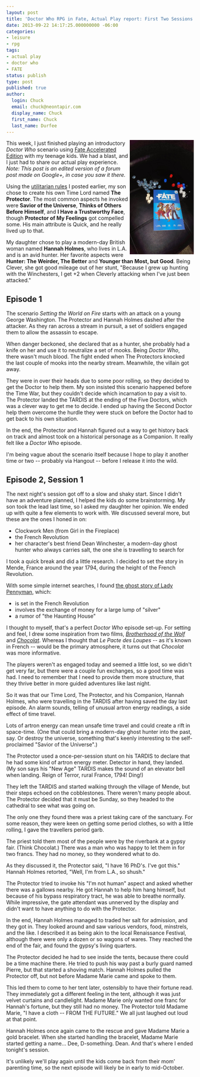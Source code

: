 ```yaml
---
layout: post
title: 'Doctor Who RPG in Fate, Actual Play report: First Two Sessions'
date: 2013-09-22 14:17:25.000000000 -06:00
categories:
- leisure
- rpg
tags:
- actual play
- doctor who
- FATE
status: publish
type: post
published: true
author:
  login: Chuck
  email: chuck@neontapir.com
  display_name: Chuck
  first_name: Chuck
  last_name: Durfee
---
```

<img src="/assets/IMAG0313.jpg" width="172" height="307" alt="Fate book and dice" style="float: right;" />

This week, I just finished playing an introductory _Doctor Who_ scenario using [Fate Accelerated Edition](http://www.evilhat.com/home/fae/‎) with my teenage kids. We had a blast, and I just had to share our actual play experience. _Note: This post is an edited version of a forum post made on Google+, in case you saw it there._

Using the [utilitarian rules](http://neontapir.com/wp/2013/08/fate-accelerated-edition-doctor-who/) I posted earlier, my son chose to create his own Time Lord named **The Protector**. The most common aspects he invoked were __Savior of the Universe__, __Thinks of Others Before Himself__, and __I Have a Trustworthy Face__, though __Protector of My Feelings__ got compelled some. His main attribute is Quick, and he really lived up to that.

My daughter chose to play a modern-day British woman named **Hannah Holmes**, who lives in L.A. and is an avid hunter. Her favorite aspects were __Hunter: The Weirder, The Better__ and __Younger than Most, but Good__. Being Clever, she got good mileage out of her stunt, "Because I grew up hunting with the Winchesters, I get +2 when Cleverly attacking when I've just been attacked."

## Episode 1

The scenario _Setting the World on Fire_ starts with an attack on a young George Washington. The Protector and Hannah Holmes dashed after the attacker. As they ran across a stream in pursuit, a set of soldiers engaged them to allow the assassin to escape.

When danger beckoned, she declared that as a hunter, she probably had a knife on her and use it to neutralize a set of mooks. Being _Doctor Who_, there wasn't much blood. The fight ended when The Protectors knocked the last couple of mooks into the nearby stream. Meanwhile, the villain got away.

They were in over their heads due to some poor rolling, so they decided to get the Doctor to help them. My son insisted this scenario happened before the Time War, but they couldn't decide which incarnation to pay a visit to. The Protector landed the TARDIS at the ending of the Five Doctors, which was a clever way to get me to decide. I ended up having the Second Doctor help them overcome the hurdle they were stuck on before the Doctor had to get back to his own situation.

In the end, the Protector and Hannah figured out a way to get history back on track and almost took on a historical personage as a Companion. It really felt like a _Doctor Who_ episode.

I'm being vague about the scenario itself because I hope to play it another time or two -- probably via Hangout -- before I release it into the wild.

## Episode 2, Session 1

The next night's session got off to a slow and shaky start. Since I didn't have an adventure planned, I helped the kids do some brainstorming. My son took the lead last time, so I asked my daughter her opinion. We ended up with quite a few elements to work with. We discussed several more, but these are the ones I honed in on:

*   Clockwork Men (from Girl in the Fireplace)
*   the French Revolution
*   her character's best friend Dean Winchester, a modern-day ghost hunter who always carries salt, the one she is travelling to search for

I took a quick break and did a little research. I decided to set the story in Mende, France around the year 1794, during the height of the French Revolution.

With some simple internet searches, I found [the ghost story of Lady Pennyman](http://books.google.com/books?id=-DiAWeAtWhsC), which:

*   is set in the French Revolution
*   involves the exchange of money for a large lump of "silver"
*   a rumor of "the Haunting House"

I thought to myself, that's a perfect _Doctor Who_ episode set-up. For setting and feel, I drew some inspiration from two films, [_Brotherhood of the Wolf_](http://www.imdb.com/title/tt0237534/) and [_Chocolat_](http://www.imdb.com/title/tt0241303/‎). Whereas I thought that _Le Pacte des Loupes_ -- as it's known in French -- would be the primary atmosphere, it turns out that _Chocolat_ was more informative.

The players weren't as engaged today and seemed a little lost, so we didn't get very far, but there were a couple fun exchanges, so a good time was had. I need to remember that I need to provide them more structure, that they thrive better in more guided adventures like last night.

So it was that our Time Lord, The Protector, and his Companion, Hannah Holmes, who were travelling in the TARDIS after having saved the day last episode. An alarm sounds, telling of unusual artron energy readings, a side effect of time travel.

Lots of artron energy can mean unsafe time travel and could create a rift in space-time. (One that could bring a modern-day ghost hunter into the past, say. Or destroy the universe, something that's keenly interesting to the self-proclaimed "Savior of the Universe".)

The Protector used a once-per-session stunt on his TARDIS to declare that he had some kind of artron energy meter. Detector in hand, they landed. (My son says his "New Age" TARDIS makes the sound of an elevator bell when landing. Reign of Terror, rural France, 1794! Ding!)

They left the TARDIS and started walking through the village of Mende, but their steps echoed on the cobblestones. There weren't many people about. The Protector decided that it must be Sunday, so they headed to the cathedral to see what was going on.

The only one they found there was a priest taking care of the sanctuary. For some reason, they were keen on getting some period clothes, so with a little rolling, I gave the travellers period garb.

The priest told them most of the people were by the riverbank at a gypsy fair. (Think Chocolat.) There was a man who was happy to let them in for two francs. They had no money, so they wondered what to do.

As they discussed it, the Protector said, "I have 16 PhD's. I've got this." Hannah Holmes retorted, "Well, I'm from L.A., so shush."

The Protector tried to invoke his "I'm not human" aspect and asked whether there was a gallows nearby. He got Hannah to help him hang himself, but because of his bypass respiratory tract, he was able to breathe normally. While impressive, the gate attendant was unnerved by the display and didn't want to have anything to do with the Protector.

In the end, Hannah Holmes managed to traded her salt for admission, and they got in. They looked around and saw various vendors, food, minstrels, and the like. I described it as being akin to the local Renaissance Festival, although there were only a dozen or so wagons of wares. They reached the end of the fair, and found the gypsy's living quarters.

The Protector decided he had to see inside the tents, because there could be a time machine there. He tried to push his way past a burly guard named Pierre, but that started a shoving match. Hannah Holmes pulled the Protector off, but not before Madame Marie came and spoke to them.

This led them to come to her tent later, ostensibly to have their fortune read. They immediately got a different feeling in the tent, although it was just velvet curtains and candlelight. Madame Marie only wanted one franc for Hannah's fortune, but they still had no money. The Protector told Madame Marie, "I have a cloth -- FROM THE FUTURE." We all just laughed out loud at that point.

Hannah Holmes once again came to the rescue and gave Madame Marie a gold bracelet. When she started handling the bracelet, Madame Marie started getting a name... Dee, D-something. Dean. And that's where I ended tonight's session.

It's unlikely we'll play again until the kids come back from their mom' parenting time, so the next episode will likely be in early to mid-October.
